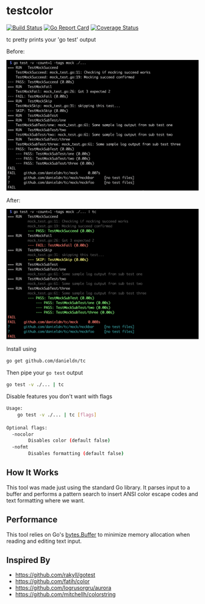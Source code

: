 # testcolor
[![Build Status](https://travis-ci.org/danieldn/tc.svg?branch=master)](https://travis-ci.org/danieldn/tc) [![Go Report Card](https://goreportcard.com/badge/github.com/danieldn/tc)](https://goreportcard.com/report/github.com/danieldn/tc) [![Coverage Status](https://coveralls.io/repos/github/danieldn/tc/badge.svg?branch=master)](https://coveralls.io/github/danieldn/tc?branch=master)

tc pretty prints your 'go test' output 

Before:

![before](before_image.png)

After:

![after](after_image.png)

Install using


```bash
go get github.com/danieldn/tc
```

Then pipe your `go test` output

```bash
go test -v ./... | tc 
```

Disable features you don't want with flags
```bash
Usage:
	go test -v ./... | tc [flags]

Optional flags:
  -nocolor
    	Disables color (default false)
  -nofmt
    	Disables formatting (default false)
```

## How It Works

This tool was made just using the standard Go library. It parses input to a
buffer and performs a pattern search to insert ANSI color escape codes and text
formatting where we want. 

## Performance

This tool relies on Go's [bytes.Buffer](https://golang.org/src/bytes/buffer.go)
to minimize memory allocation when reading and editing text input. 

## Inspired By

* https://github.com/rakyll/gotest
* https://github.com/fatih/color
* https://github.com/logrusorgru/aurora
* https://github.com/mitchellh/colorstring

